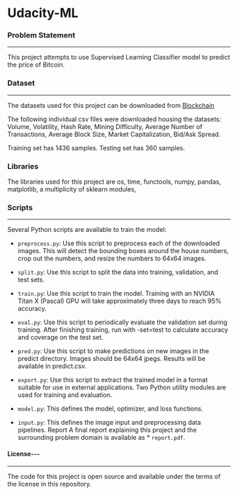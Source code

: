 # Udacity-ML

### Problem Statement
---
This project attempts to use Supervised Learning Classifier model to predict the price of Bitcoin. 

### Dataset
---
The datasets used for this project can be downloaded from [Blockchain](https://blockchain.info/stats)

The following individual csv files were downloaded housing the datasets: Volume, Volatility, Hash Rate, Mining Difficulty, Average Number of Transactions, Average Block Size, Market Capitalization, Bid/Ask Spread.

Training set has 1436 samples.
Testing set has 360 samples.

### Libraries

The libraries used for this project are os, time, functools, numpy, pandas, matplotlib, a multiplicity of sklearn modules, 

### Scripts
---
Several Python scripts are available to train the model:

* ```preprocess.py```: Use this script to preprocess each of the downloaded images. This will detect the bounding boxes around the house numbers, crop out the numbers, and resize the numbers to 64x64 images.
* ```split.py```: Use this script to split the data into training, validation, and test sets.
* ```train.py```: Use this script to train the model. Training with an NVIDIA Titan X (Pascal) GPU will take approximately three days to reach 95% accuracy.
* ```eval.py```: Use this script to periodically evaluate the validation set during training. After finishing training, run with -set=test to calculate accuracy and coverage on the test set.
* ```pred.py```: Use this script to make predictions on new images in the predict directory. Images should be 64x64 jpegs. Results will be available in predict.csv.
* ```export.py```: Use this script to extract the trained model in a format suitable for use in external applications.
Two Python utility modules are used for training and evaluation.

* ```model.py```: This defines the model, optimizer, and loss functions.
* ```input.py```: This defines the image input and preprocessing data pipelines.
Report
A final report explaining this project and the surrounding problem domain is available as * ```report.pdf```.

#### License---
---
The code for this project is open source and available under the terms of the license in this repository.
